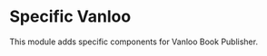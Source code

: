 Specific Vanloo
=================

This module adds specific components for Vanloo Book Publisher.


